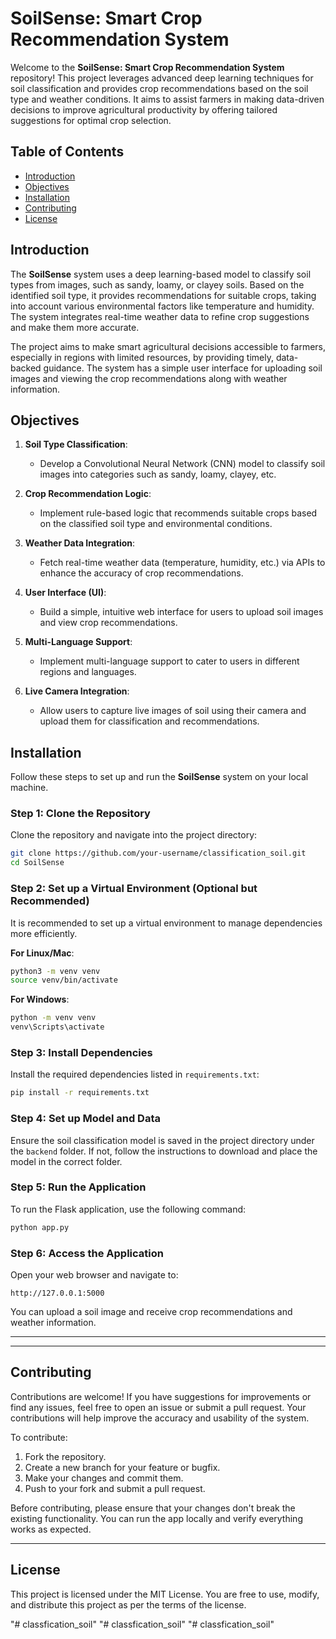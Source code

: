 # SoilSense: Smart Crop Recommendation System

Welcome to the **SoilSense: Smart Crop Recommendation System** repository! This project leverages advanced deep learning techniques for soil classification and provides crop recommendations based on the soil type and weather conditions. It aims to assist farmers in making data-driven decisions to improve agricultural productivity by offering tailored suggestions for optimal crop selection.

## Table of Contents

- [Introduction](#introduction)
- [Objectives](#objectives)
- [Installation](#installation)
- [Contributing](#contributing)
- [License](#license)

## Introduction

The **SoilSense** system uses a deep learning-based model to classify soil types from images, such as sandy, loamy, or clayey soils. Based on the identified soil type, it provides recommendations for suitable crops, taking into account various environmental factors like temperature and humidity. The system integrates real-time weather data to refine crop suggestions and make them more accurate.

The project aims to make smart agricultural decisions accessible to farmers, especially in regions with limited resources, by providing timely, data-backed guidance. The system has a simple user interface for uploading soil images and viewing the crop recommendations along with weather information.

## Objectives

1. **Soil Type Classification**:
   - Develop a Convolutional Neural Network (CNN) model to classify soil images into categories such as sandy, loamy, clayey, etc.
   
2. **Crop Recommendation Logic**:
   - Implement rule-based logic that recommends suitable crops based on the classified soil type and environmental conditions.
   
3. **Weather Data Integration**:
   - Fetch real-time weather data (temperature, humidity, etc.) via APIs to enhance the accuracy of crop recommendations.
   
4. **User Interface (UI)**:
   - Build a simple, intuitive web interface for users to upload soil images and view crop recommendations.
   
5. **Multi-Language Support**:
   - Implement multi-language support to cater to users in different regions and languages.

6. **Live Camera Integration**:
   - Allow users to capture live images of soil using their camera and upload them for classification and recommendations.



## Installation

Follow these steps to set up and run the **SoilSense** system on your local machine.

### Step 1: Clone the Repository

Clone the repository and navigate into the project directory:

```bash
git clone https://github.com/your-username/classification_soil.git
cd SoilSense
```

### Step 2: Set up a Virtual Environment (Optional but Recommended)

It is recommended to set up a virtual environment to manage dependencies more efficiently.

**For Linux/Mac**:
```bash
python3 -m venv venv
source venv/bin/activate
```

**For Windows**:
```bash
python -m venv venv
venv\Scripts\activate
```

### Step 3: Install Dependencies

Install the required dependencies listed in `requirements.txt`:

```bash
pip install -r requirements.txt
```

### Step 4: Set up Model and Data

Ensure the soil classification model is saved in the project directory under the `backend` folder. If not, follow the instructions to download and place the model in the correct folder.

### Step 5: Run the Application

To run the Flask application, use the following command:

```bash
python app.py
```

### Step 6: Access the Application

Open your web browser and navigate to:

```
http://127.0.0.1:5000
```

You can upload a soil image and receive crop recommendations and weather information.

---
---

## Contributing

Contributions are welcome! If you have suggestions for improvements or find any issues, feel free to open an issue or submit a pull request. Your contributions will help improve the accuracy and usability of the system.

To contribute:
1. Fork the repository.
2. Create a new branch for your feature or bugfix.
3. Make your changes and commit them.
4. Push to your fork and submit a pull request.

Before contributing, please ensure that your changes don't break the existing functionality. You can run the app locally and verify everything works as expected.

---

## License

This project is licensed under the MIT License. You are free to use, modify, and distribute this project as per the terms of the license.

"# classfication_soil" 
"# classfication_soil" 
"# classfication_soil" 
